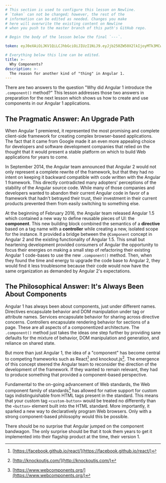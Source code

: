 ```yaml
---
# This section is used to configure this lesson on Newline.
# `token` can not be changed; however, the rest of the
# information can be edited as needed. Changes you make
# here will overwrite the existing content on Newline
# when you push to the master branch of this path's GitHub repo.

# Begin the body of the lesson below the final `---`.

token: eyJ0eXAiOiJKV1QiLCJhbGciOiJIUzI1NiJ9.eyJjb250ZW50X2lkIjoyMTk3MCwiY29udGVudF90eXBlIjoiTGVzc29uIn0.gRLiyIouuPv_9z5tPOzXvqI0D5BIZ3R6hBP-2-dCj6Y

# Everything below this line can be edited.
title: >-
  Why Components?
description: >-
  The reason for another kind of "thing" in Angular 1.
---
```


There are two answers to the question "Why did Angular 1 introduce the
`.component()` method?" This lesson addresses those two answers in preparation
for the next lesson which shows us how to create and use components in our
Angular 1 applications.

## The Pragmatic Answer: An Upgrade Path

When Angular 1 premiered, it represented the most promising and complete
client-side framework for creating complex browser-based applications. The fact
that it came from Google made it an even more appealing choice for developers
and software development companies that relied on the thought that it would
present a stable platform on which to build Web applications for years to come. 

In September 2014, the Angular team announced that Angular 2 would not only
represent a complete rewrite of the framework, but that they had no intent on
keeping it backward compatible with code written with the Angular 1 framework.
This directly contradicted many adopters' perceptions of the stability of the
Angular source code. While many of those companies and developers wanted to
abandon their current Angular code in favor of a framework that hadn't
betrayed their trust, their investment in their current products prevented them
from easily switching to something else.

At the beginning of February 2016, the Angular team released Angular 1.5 which
contained a new way to define reusable pieces of UI: the __component__. This new
building block combined the semantics of a __directive__ based on a tag name
with a __controller__ while creating a new, isolated scope for the instance. It
provided a bridge between the `@Component` concept in Angular 2 and the existing
functionality of Angular 1.5. This small but heartening development provided
consumers of Angular the opportunity to focus their energies on making a small
step of refactoring their existing Angular 1 code-bases to use the new
`.component()` method. Then, when they found the time and energy to upgrade
the code base to Angular 2, they would find it less troublesome because their
code would now have the same organization as demanded by Angular 2's
expectations.

## The Philosophical Answer: It's Always Been About Components

Angular 1 has always been about components, just under different names.
Directives encapsulate behavior and DOM manipulation under tag or attribute
names. Services encapsulate behavior for sharing across directive concerns.
Controllers encapsulate rendering behavior for sections of a page. These are all
aspects of a componentized architecture. The `.component()` method just takes
the ideas one step further by providing sane defaults for the mixture of
behavior, DOM manipulation and generation, and reliance on shared state.

But more than just Angular 1, the idea of a "component" has become central to
competing frameworks such as React[^1] and knockout.js[^2]. The emergence of
this concept steered the Angular team to reconsider the direction of the
development of the framework. If they wanted to remain relevant, they had to
produce something that provided a component-based perspective.

Fundamental to the on-going advancement of Web standards, the Web component
family of standards[^3] has allowed for native support for custom tags
indistinguishable from HTML tags present in the standard. This means that your
custom tag `<custom-button>` would be treated no differently than the `<button>`
element built into the HTML standard. More importantly, it sparked a new way
to declaratively program Web browsers. Only with a strong component-based
philosophy would this be possible.

There should be no surprise that Angular jumped on the component bandwagon. The
only surprise should be that it took them years to get it implemented into their
flagship product at the time, their version 1.

[^1]: [https://facebook.github.io/react/](https://facebook.github.io/react/)
[^2]: [http://knockoutjs.com/](http://knockoutjs.com/)
[^3]: [https://www.webcomponents.org/](https://www.webcomponents.org/)
